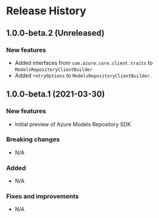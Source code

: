 # Release History

## 1.0.0-beta.2 (Unreleased)

### New features

- Added interfaces from `com.azure.core.client.traits` to `ModelsRepositoryClientBuilder`
- Added `retryOptions` to `ModelsRepositoryClientBuilder`.

## 1.0.0-beta.1 (2021-03-30)

### New features

- Initial preview of Azure Models Repository SDK

### Breaking changes

- N/A

### Added

- N/A

### Fixes and improvements

- N/A